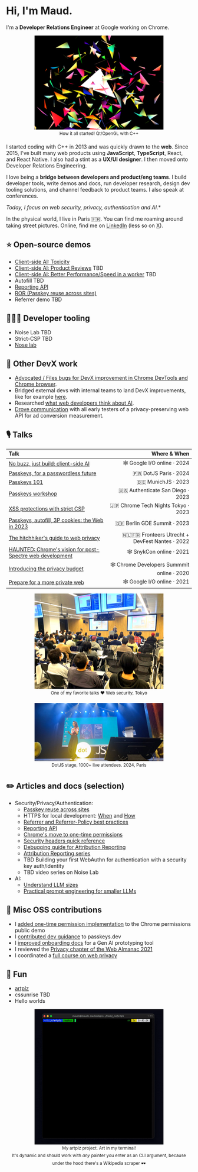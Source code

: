 # Hi, I'm Maud. 

I'm a **Developer Relations Engineer** at Google working on Chrome.

<p align="center">
  <img width="350" alt="A screenshot of multicolor triangles implemented through 3d programming in C++" src="https://github.com/maudnals/maudnals.github.io/blob/main/images/triangles.jpg?raw=true"><br/>
  <sup>How it all started! Qt/OpenGL with C++</sup>
</p>

I started coding with C++ in 2013 and was quickly drawn to the **web**.
Since 2015, I've built many web products using **JavaScript**, **TypeScript**, React, and React Native. I also had a stint as a **UX/UI designer**. I then moved onto Developer Relations Engineering.

I love being a **bridge between developers and product/eng teams**. I build developer tools, write demos and docs, run developer research, design dev tooling solutions, and channel feedback to product teams.
I also speak at conferences.

*Today, I focus on web security, privacy, authentication and AI.**

In the physical world, I live in Paris 🇫🇷. You can find me roaming around taking street pictures. Online, find me on [LinkedIn](https://www.linkedin.com/in/maudnalpas/) (less so on [X](https://x.com/maudnals?lang=en)).

## ⭐ Open-source demos

- [Client-side AI: Toxicity](https://github.com/GoogleChromeLabs/web-ai-demos/tree/main/toxic-review-warning)
- [Client-side AI: Product Reviews]() TBD
- [Client-side AI: Better Performance/Speed in a worker]() TBD
- Autofill TBD
- [Reporting API](https://developer.chrome.com/docs/capabilities/web-apis/reporting-api#demo_and_code)
- [ROR (Passkey reuse across sites)](https://web.dev/articles/webauthn-related-origin-requests#demo)
- Referrer demo TBD

## 👩🏻‍💻 Developer tooling

- Noise Lab TBD
- Strict-CSP TBD
- [Nose lab](https://developer.chrome.com/docs/privacy-sandbox/summary-reports/design-decisions/)

## 🔎 Other DevX work

- [Advocated / Files bugs for DevX improvement in Chrome DevTools and Chrome browser](https://issues.chromium.org/issues?q=reporter:maudn@chromium.org).
- Bridged external devs with internal teams to land DevX improvements, like for example [here](https://github.com/privacysandbox/privacy-sandbox-dev-support/issues/41).
- Researched [what web developers think about AI](https://web.dev/blog/ai-chats-and-takeaways).
- [Drove communication](https://groups.google.com/u/0/a/chromium.org/g/attribution-reporting-api-dev/search?q=maud%20nalpas) with all early testers of a privacy-preserving web API for ad conversion measurement.

## 🎙️ Talks

| Talk | Where & When |
| :--- | ---: |
| [No buzz, just build: client-side AI](https://io.google/2024/explore/47fc6e98-8359-4be0-b9b9-4bc7b28bd063/) | 🕸️ Google I/O online · 2024 |
| [Passkeys, for a passwordless future](https://www.linkedin.com/feed/update/urn:li:activity:7214590199463342080/) | 🇫🇷 DotJS Paris · 2024 |
| [Passkeys 101](https://www.linkedin.com/feed/update/urn:li:activity:7133809102564020225/) | 🇩🇪 MunichJS · 2023 |
| [Passkeys workshop](https://authenticatecon.com/session/easy-passkeys-on-the-web-with-browser-autofill-with-the-chrome-team/) |  🇺🇸 Authenticate San Diego · 2023 |
| [XSS protections with strict CSP](https://docs.google.com/presentation/d/1MwxyhDJPDIx5orn6YIL6JJXOkZ_5aUyZ5181IIvZC4w/pub?start=false&loop=false&delayms=60000)  |  🇯🇵 Chrome Tech Nights Tokyo · 2023 |
| [Passkeys, autofill, 3P cookies: the Web in 2023](https://www.linkedin.com/feed/update/urn:li:activity:6930220375825915905/)  |  🇩🇪 Berlin GDE Summit · 2023 |
| [The hitchhiker's guide to web privacy](https://www.youtube.com/watch?v=9UgS81AaMU4)   |   🇳🇱🇫🇷 Fronteers Utrecht + DevFest Nantes · 2022 |
| [HAUNTED: Chrome's vision for post-Spectre web development](https://snyk.io/videos/haunted-chromes-vision-post-spectre-web-development/) |  🕸️ SnykCon online · 2021 |
| [Introducing the privacy budget](https://www.youtube.com/watch?v=0STgfjSA6T8)  |  🕸️ Chrome Developers Summmit online · 2020 |
| [Prepare for a more private web](https://www.youtube.com/watch?v=1g2uQfP1Q3U)  |  🕸️ Google I/O online · 2021 |

<p align="center">
  <img width="350" alt="Audience watching Maud's security talk in Japan" src="https://github.com/maudnals/maudnals.github.io/blob/main/images/tech-night-talk-japan.jpg?raw=true"><br/>
  <sup>One of my favorite talks ❤️ Web security, Tokyo</sup>
</p>

<p align="center">
  <img width="350" alt="Audience watching Maud's passkey talk in Paris" src="https://github.com/maudnals/maudnals.github.io/blob/main/images/dotJS.jpeg?raw=true"><br/>
  <sup>DotJS stage, 1000+ live attendees. 2024, Paris</sup>
</p>

## ✏️ Articles and docs (selection)

- Security/Privacy/Authentication:
  - [Passkey reuse across sites](https://web.dev/articles/webauthn-related-origin-requests)
  - HTTPS for local development: [When](https://web.dev/articles/when-to-use-local-https) and [How](https://web.dev/articles/how-to-use-local-https)
  - [Referrer and Referrer-Policy best practices](https://web.dev/articles/referrer-best-practices)
  - [Reporting API](https://developer.chrome.com/docs/capabilities/web-apis/reporting-api)
  - [Chrome's move to one-time permissions](https://developer.chrome.com/blog/one-time-permissions)
  - [Security headers quick reference](https://web.dev/articles/security-headers)
  - [Debugging guide for Attribution Reporting](https://developer.chrome.com/docs/privacy-sandbox/attribution-reporting-debugging/)
  - [Attribution Reporting series](https://developer.chrome.com/authors/maudn/)
  - TBD Building your first WebAuthn for authentication with a security key auth/identity
  - TBD video series on Noise Lab
- AI:
  - [Understand LLM sizes](https://web.dev/articles/llm-sizes)
  - [Practical prompt engineering for smaller LLMs](https://web.dev/articles/practical-prompt-engineering)

## 🤝 Misc OSS contributions

- I [added one-time permission implementation](https://github.com/chromium/permission.site/commits?author=maudnals) to the Chrome permissions public demo
- I [contributed dev guidance](https://github.com/passkeydeveloper/passkeys.dev/commits?author=maudnals) to passkeys.dev
- I [improved onboarding docs](https://github.com/breadboard-ai/breadboard/commits?author=maudnals) for a Gen AI prototyping tool
- I reviewed the [Privacy chapter of the Web Almanac 2021](https://almanac.httparchive.org/en/2021/privacy)
- I coordinated a [full course on web privacy](https://web.dev/learn/privacy)

## 🥤 Fun

- [artplz](https://github.com/maudnals/artplz)
- cssunrise TBD
- Hello worlds

<p align="center">
  <img width="350" alt="Painting being drawn in a terminal" src="https://github.com/maudnals/maudnals.github.io/blob/main/images/artplz.gif?raw=true"><br/>
  <sup>My artplz project. Art in my terminal!<br/>It's dynamic and should work with <em>any</em> painter you enter as an CLI argument, because under the hood there's a Wikipedia scraper 🕶️</sup>
</p>
